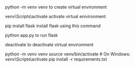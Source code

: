 python -m venv venv
to create virtual environment

venv\Scripts\activate
activate virtual enivironment

pip install flask
install flask using this command

python app.py
to run flask

deactivate
to deactivate virtual environment

python -m venv venv
source venv/bin/activate  # On Windows: venv\Scripts\activate
pip install -r requirements.txt

